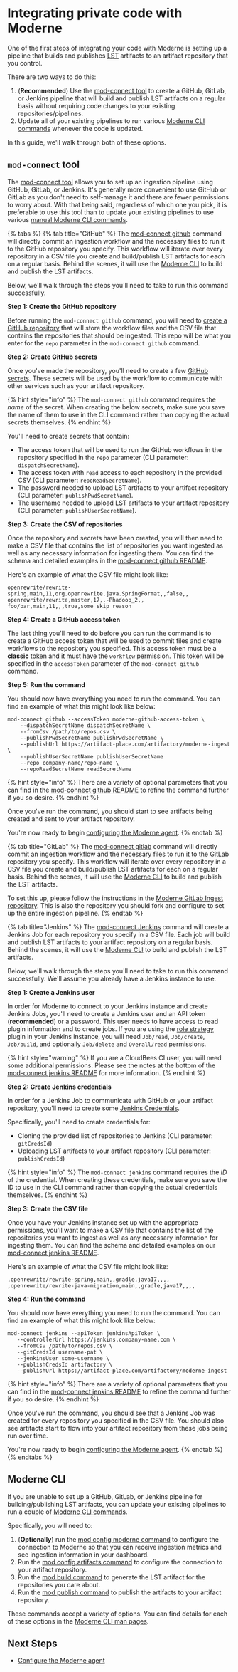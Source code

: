 # Integrating private code with Moderne

One of the first steps of integrating your code with Moderne is setting up a pipeline that builds and publishes [LST](../references/concepts/lossless-semantic-trees.md) artifacts to an artifact repository that you control.

There are two ways to do this:

1. (**Recommended**) Use the [mod-connect tool](https://github.com/moderneinc/mod-connect) to create a GitHub, GitLab, or Jenkins pipeline that will build and publish LST artifacts on a regular basis without requiring code changes to your existing repositories/pipelines.
2. Update all of your existing pipelines to run various [Moderne CLI commands](../../user-documentation/getting-started/cli-intro.md) whenever the code is updated.

In this guide, we'll walk through both of these options.

## `mod-connect` tool

The [mod-connect tool](https://github.com/moderneinc/mod-connect) allows you to set up an ingestion pipeline using GitHub, GitLab, or Jenkins. It's generally more convenient to use GitHub or GitLab as you don't need to self-manage it and there are fewer permissions to worry about. With that being said, regardless of which one you pick, it is preferable to use this tool than to update your existing pipelines to use various [manual Moderne CLI commands](integrating-private-code.md#moderne-cli).

{% tabs %}
{% tab title="GitHub" %}
The [mod-connect github](https://moderneinc.github.io/mod-connect/mod-connect-github.html) command will directly commit an ingestion workflow and the necessary files to run it to the GitHub repository you specify. This workflow will iterate over every repository in a CSV file you create and build/publish LST artifacts for each on a regular basis. Behind the scenes, it will use the [Moderne CLI](../../user-documentation/getting-started/cli-intro.md) to build and publish the LST artifacts.

Below, we'll walk through the steps you'll need to take to run this command successfully.

**Step 1: Create the GitHub repository**

Before running the `mod-connect github` command, you will need to [create a GitHub repository](https://docs.github.com/en/get-started/quickstart/create-a-repo) that will store the workflow files and the CSV file that contains the repositories that should be ingested. This repo will be what you enter for the `repo` parameter in the `mod-connect github` command.

**Step 2: Create GitHub secrets**

Once you've made the repository, you'll need to create a few [GitHub secrets](https://docs.github.com/en/actions/security-guides/encrypted-secrets?tool=webui#creating-encrypted-secrets-for-a-repository). These secrets will be used by the workflow to communicate with other services such as your artifact repository.

{% hint style="info" %}
The `mod-connect github` command requires the _name_ of the secret. When creating the below secrets, make sure you save the name of them to use in the CLI command rather than copying the actual secrets themselves.
{% endhint %}

You'll need to create secrets that contain:

* The access token that will be used to run the GitHub workflows in the repository specified in the `repo` parameter (CLI parameter: `dispatchSecretName`).
* The access token with `read` access to each repository in the provided CSV (CLI parameter: `repoReadSecretName`).
* The password needed to upload LST artifacts to your artifact repository (CLI parameter: `publishPwdSecretName`).
* The username needed to upload LST artifacts to your artifact repository (CLI parameter: `publishUserSecretName`).

**Step 3: Create the CSV of repositories**

Once the repository and secrets have been created, you will then need to make a CSV file that contains the list of repositories you want ingested as well as any necessary information for ingesting them. You can find the schema and detailed examples in the [mod-connect github README](https://github.com/moderneinc/mod-connect#mod-connect-github).

Here's an example of what the CSV file might look like:

```csv
openrewrite/rewrite-spring,main,11,org.openrewrite.java.SpringFormat,,false,,
openrewrite/rewrite,master,17,,-Phadoop_2,,
foo/bar,main,11,,,true,some skip reason
```

**Step 4: Create a GitHub access token**

The last thing you'll need to do before you can run the command is to create a GitHub access token that will be used to commit files and create workflows to the repository you specified. This access token must be a **classic** token and it must have the `workflow` permission. This token will be specified in the `accessToken` parameter of the `mod-connect github` command.

**Step 5: Run the command**

You should now have everything you need to run the command. You can find an example of what this might look like below:

```shell
mod-connect github --accessToken moderne-github-access-token \
    --dispatchSecretName dispatchSecretName \
    --fromCsv /path/to/repos.csv \
    --publishPwdSecretName publishPwdSecretName \
    --publishUrl https://artifact-place.com/artifactory/moderne-ingest \
    --publishUserSecretName publishUserSecretName
    --repo company-name/repo-name \
    --repoReadSecretName readSecretName
```

{% hint style="info" %}
There are a variety of optional parameters that you can find in the [mod-connect github README](https://github.com/moderneinc/mod-connect#mod-connect-github) to refine the command further if you so desire.
{% endhint %}

Once you've run the command, you should start to see artifacts being created and sent to your artifact repository.

You're now ready to begin [configuring the Moderne agent](agent-configuration/).
{% endtab %}

{% tab title="GitLab" %}
The [mod-connect gitlab](https://moderneinc.github.io/mod-connect/mod-connect-gitlab.html) command will directly commit an ingestion workflow and the necessary files to run it to the GitLab repository you specify. This workflow will iterate over every repository in a CSV file you create and build/publish LST artifacts for each on a regular basis. Behind the scenes, it will use the [Moderne CLI](../../user-documentation/getting-started/cli-intro.md) to build and publish the LST artifacts.

To set this up, please follow the instructions in the [Moderne GitLab Ingest repository](https://gitlab.com/moderneinc/moderne-gitlab-ingest). This is also the repository you should fork and configure to set up the entire ingestion pipeline.
{% endtab %}

{% tab title="Jenkins" %}
The [mod-connect Jenkins](https://github.com/moderneinc/mod-connect#mod-connect-jenkins) command will create a Jenkins Job for each repository you specify in a CSV file. Each job will build and publish LST artifacts to your artifact repository on a regular basis. Behind the scenes, it will use the [Moderne CLI](../../user-documentation/getting-started/cli-intro.md) to build and publish the LST artifacts.

Below, we'll walk through the steps you'll need to take to run this command successfully. We'll assume you already have a Jenkins instance to use.

**Step 1: Create a Jenkins user**

In order for Moderne to connect to your Jenkins instance and create Jenkins Jobs, you'll need to create a Jenkins user and an API token (**recommended**) or a password. This user needs to have access to read plugin information and to create jobs. If you are using the [role strategy](https://plugins.jenkins.io/role-strategy/) plugin in your Jenkins instance, you will need `Job/read`, `Job/create`, `Job/build`, and optionally `Job/delete` and `Overall/read` permissions.

{% hint style="warning" %}
If you are a CloudBees CI user, you will need some additional permissions. Please see the notes at the bottom of the [mod-connect jenkins README](https://github.com/moderneinc/mod-connect#mod-connect-jenkins) for more information.
{% endhint %}

**Step 2: Create Jenkins credentials**

In order for a Jenkins Job to communicate with GitHub or your artifact repository, you'll need to create some [Jenkins Credentials](https://www.jenkins.io/doc/book/using/using-credentials/).

Specifically, you'll need to create credentials for:

* Cloning the provided list of repositories to Jenkins (CLI parameter: `gitCredsId`)
* Uploading LST artifacts to your artifact repository (CLI parameter: `publishCredsId`)

{% hint style="info" %}
The `mod-connect jenkins` command requires the _ID_ of the credential. When creating these credentials, make sure you save the ID to use in the CLI command rather than copying the actual credentials themselves.
{% endhint %}

**Step 3: Create the CSV file**

Once you have your Jenkins instance set up with the appropriate permissions, you'll want to make a CSV file that contains the list of the repositories you want to ingest as well as any necessary information for ingesting them. You can find the schema and detailed examples on our [mod-connect jenkins README](https://github.com/moderneinc/mod-connect#mod-connect-jenkins).

Here's an example of what the CSV file might look like:

```csv
,openrewrite/rewrite-spring,main,,gradle,java17,,,,
,openrewrite/rewrite-java-migration,main,,gradle,java17,,,,
```

**Step 4: Run the command**

You should now have everything you need to run the command. You can find an example of what this might look like below:

```shell
mod-connect jenkins --apiToken jenkinsApiToken \
   --controllerUrl https://jenkins.company-name.com \
   --fromCsv /path/to/repos.csv \
   --gitCredsId username-pat \
   --jenkinsUser some-username \
   --publishCredsId artifactory \
   --publishUrl https://artifact-place.com/artifactory/moderne-ingest
```

{% hint style="info" %}
There are a variety of optional parameters that you can find in the [mod-connect jenkins README](https://github.com/moderneinc/mod-connect#mod-connect-jenkins) to refine the command further if you so desire.
{% endhint %}

Once you've run the command, you should see that a Jenkins Job was created for every repository you specified in the CSV file. You should also see artifacts start to flow into your artifact repository from these jobs being run over time.

You're now ready to begin [configuring the Moderne agent](agent-configuration/).
{% endtab %}
{% endtabs %}

## Moderne CLI

If you are unable to set up a GitHub, GitLab, or Jenkins pipeline for building/publishing LST artifacts, you can update your existing pipelines to run a couple of [Moderne CLI commands](../../user-documentation/getting-started/cli-intro.md).

Specifically, you will need to:

1. (**Optionally**) run the [mod config moderne command](https://moderneinc.github.io/moderne-cli/mod-config-moderne.html) to configure the connection to Moderne so that you can receive ingestion metrics and see ingestion information in your dashboard.
2. Run the [mod config artifacts command](https://moderneinc.github.io/moderne-cli/mod-config-artifacts.html) to configure the connection to your artifact repository.
3. Run the [mod build command](https://moderneinc.github.io/moderne-cli/mod-build.html) to generate the LST artifact for the repositories you care about.
4. Run the [mod publish command](https://moderneinc.github.io/moderne-cli/mod-publish.html) to publish the artifacts to your artifact repository.

These commands accept a variety of options. You can find details for each of these options in the [Moderne CLI man pages](https://moderneinc.github.io/moderne-cli/).

## Next Steps

* [Configure the Moderne agent](agent-configuration/)
